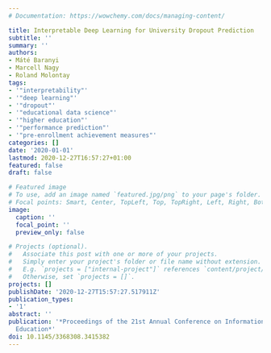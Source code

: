 ```yaml
---
# Documentation: https://wowchemy.com/docs/managing-content/

title: Interpretable Deep Learning for University Dropout Prediction
subtitle: ''
summary: ''
authors:
- Máté Baranyi
- Marcell Nagy
- Roland Molontay
tags:
- '"interpretability"'
- '"deep learning"'
- '"dropout"'
- '"educational data science"'
- '"higher education"'
- '"performance prediction"'
- '"pre-enrollment achievement measures"'
categories: []
date: '2020-01-01'
lastmod: 2020-12-27T16:57:27+01:00
featured: false
draft: false

# Featured image
# To use, add an image named `featured.jpg/png` to your page's folder.
# Focal points: Smart, Center, TopLeft, Top, TopRight, Left, Right, BottomLeft, Bottom, BottomRight.
image:
  caption: ''
  focal_point: ''
  preview_only: false

# Projects (optional).
#   Associate this post with one or more of your projects.
#   Simply enter your project's folder or file name without extension.
#   E.g. `projects = ["internal-project"]` references `content/project/deep-learning/index.md`.
#   Otherwise, set `projects = []`.
projects: []
publishDate: '2020-12-27T15:57:27.517911Z'
publication_types:
- '1'
abstract: ''
publication: '*Proceedings of the 21st Annual Conference on Information Technology
  Education*'
doi: 10.1145/3368308.3415382
---
```

